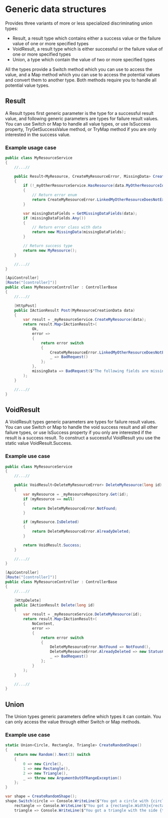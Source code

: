 # Generic data structures
Provides three variants of more or less specialized discriminating union types:
  - Result, a result type which contains either a success value or the failure value of one or more specified types
  - VoidResult, a result type which is either successful or the failure value of one or more specified types
  - Union, a type which contain the value of two or more specified types

All the types provide a Switch method which you can use to access the value, and a Map method which you can use to access the potential values and convert them to another type. Both methods require you to handle all potential value types.

## Result
A Result types first generic parameter is the type for a successful result value, and following generic parameters are types for failure result values. You can use Switch or Map to handle all value types, or use IsSuccess property, TryGetSuccessValue method, or TryMap method if you are only interested in the success value.

### Example usage case
```csharp
public class MyResourceService
{
    //...//

    public Result<MyResource, CreateMyResourceError, MissingData> CreateMyResource(MyResourceCreationData data)
    {
        if (!_myOtherResourceService.HasResource(data.MyOtherResourceId))
        {
            // Return error enum
            return CreateMyResourceError.LinkedMyOtherResourceDoesNotExist;
        }

        var missingDataFields = GetMissingDataFields(data);
        if (missingDataFields.Any())
        {
            // Return error class with data
            return new MissingData(missingDataFields);
        }

        // Return success type
        return new MyResource();
    }

    //...//
}

[ApiController]
[Route("[controller]")]
public class MyResourceController : ControllerBase
{
    //...//

    [HttpPost]
    public IActionResult Post(MyResourceCreationData data)
    {
        var result = _myResourceService.CreateMyResource(data);
        return result.Map<IActionResult>(
            Ok,
            error =>
            {
                return error switch
                {
                    CreateMyResourceError.LinkedMyOtherResourceDoesNotExist => BadRequest("Couldn't find linked resource MyOtherResource"),
                    _ => BadRequest()
                };
            },
            missingData => BadRequest($"The following fields are missing: {string.Join(", ", missingData)}")
        );
    }

    //...//
}
```

## VoidResult
A VoidResult types generic parameters are types for failure result values. You can use Switch or Map to handle the void success result and all other failure types, or use IsSuccess property if you only are interested if the result is a success result. To construct a successful VoidResult you use the static value VoidResult.Success.

### Example use case
```csharp
public class MyResourceService
{   
    //...//

    public VoidResult<DeleteMyResourceError> DeleteMyResource(long id)
    {
        var myResource = _myResourceRepository.Get(id);
        if (myResource == null)
        {
            return DeleteMyResourceError.NotFound;
        }

        if (myResource.IsDeleted)
        {
            return DeleteMyResourceError.AlreadyDeleted;
        }

        return VoidResult.Success;
    }

    //...//
}

[ApiController]
[Route("[controller]")]
public class MyResourceController : ControllerBase
{    
    //...//

    [HttpDelete]
    public IActionResult Delete(long id)
    {
        var result = _myResourceService.DeleteMyResource(id);
        return result.Map<IActionResult>(
            NoContent,
            error =>
            {
                return error switch
                {
                    DeleteMyResourceError.NotFound => NotFound(),
                    DeleteMyResourceError.AlreadyDeleted => new StatusCodeResult(410),
                    _ => BadRequest()
                };
            }
        );
    }

    //...//
}
```

## Union
The Union types generic parameters define which types it can contain. You can only access the value through either Switch or Map methods.

### Example use case
```csharp
static Union<Circle, Rectangle, Triangle> CreateRandomShape()
{
    return new Random().Next(3) switch
    {
        0 => new Circle(),
        1 => new Rectangle(),
        2 => new Triangle(),
        _ => throw new ArgumentOutOfRangeException()
    };
}

var shape = CreateRandomShape();
shape.Switch(circle => Console.WriteLine($"You got a circle with {circle.Diameter} in diameter!"),
    rectangle => Console.WriteLine($"You got a {rectangle.Width}x{rectangle.Height} rectangle!"),
    triangle => Console.WriteLine($"You got a triangle with the side {triangle.Length}!"));
```
